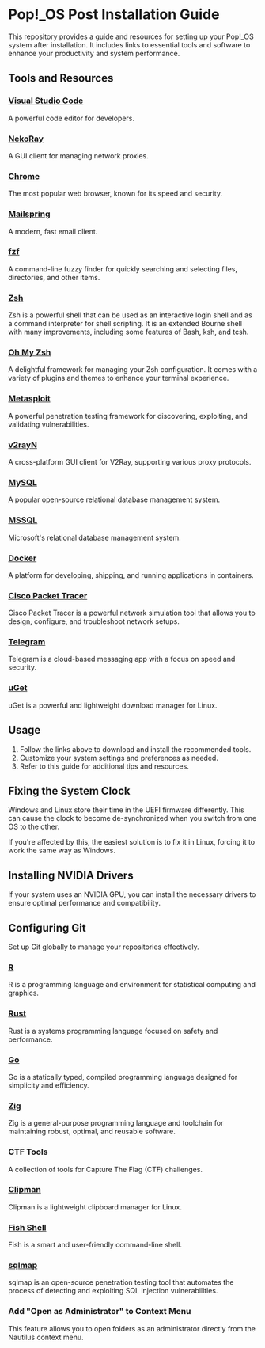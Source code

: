 # Pop!_OS Post Installation Guide

This repository provides a guide and resources for setting up your Pop!_OS system after installation. It includes links to essential tools and software to enhance your productivity and system performance.

## Tools and Resources

### [Visual Studio Code](https://code.visualstudio.com/Download)

A powerful code editor for developers.

### [NekoRay](https://en.nekoray.org/download/)

A GUI client for managing network proxies.

### [Chrome](https://www.google.com/chrome/)

The most popular web browser, known for its speed and security.

### [Mailspring](https://getmailspring.com/)

A modern, fast email client.

### [fzf](https://github.com/junegunn/fzf)

A command-line fuzzy finder for quickly searching and selecting files, directories, and other items.

### [Zsh](https://www.zsh.org/)

Zsh is a powerful shell that can be used as an interactive login shell and as a command interpreter for shell scripting. It is an extended Bourne shell with many improvements, including some features of Bash, ksh, and tcsh.  

### [Oh My Zsh](https://ohmyz.sh/)

A delightful framework for managing your Zsh configuration. It comes with a variety of plugins and themes to enhance your terminal experience.

### [Metasploit](https://www.metasploit.com/)

A powerful penetration testing framework for discovering, exploiting, and validating vulnerabilities.

### [v2rayN](https://github.com/2dust/v2rayN)

A cross-platform GUI client for V2Ray, supporting various proxy protocols.

### [MySQL](https://www.mysql.com/)

A popular open-source relational database management system.

### [MSSQL](https://www.microsoft.com/en-us/sql-server)

Microsoft's relational database management system.

### [Docker](https://www.docker.com/)

A platform for developing, shipping, and running applications in containers.

### [Cisco Packet Tracer](https://www.netacad.com/)

Cisco Packet Tracer is a powerful network simulation tool that allows you to design, configure, and troubleshoot network setups.

### [Telegram](https://desktop.telegram.org/)

Telegram is a cloud-based messaging app with a focus on speed and security.

### [uGet](https://ugetdm.com/)

uGet is a powerful and lightweight download manager for Linux.

## Usage

1. Follow the links above to download and install the recommended tools.
2. Customize your system settings and preferences as needed.
3. Refer to this guide for additional tips and resources.

## Fixing the System Clock

Windows and Linux store their time in the UEFI firmware differently. This can cause the clock to become de-synchronized when you switch from one OS to the other.

If you're affected by this, the easiest solution is to fix it in Linux, forcing it to work the same way as Windows.

## Installing NVIDIA Drivers

If your system uses an NVIDIA GPU, you can install the necessary drivers to ensure optimal performance and compatibility.

## Configuring Git

Set up Git globally to manage your repositories effectively.

### [R](https://www.r-project.org/)

R is a programming language and environment for statistical computing and graphics.

### [Rust](https://www.rust-lang.org/)

Rust is a systems programming language focused on safety and performance.

### [Go](https://go.dev/)

Go is a statically typed, compiled programming language designed for simplicity and efficiency.

### [Zig](https://ziglang.org/)

Zig is a general-purpose programming language and toolchain for maintaining robust, optimal, and reusable software.

### CTF Tools

A collection of tools for Capture The Flag (CTF) challenges.

### [Clipman](https://github.com/cdown/clipman)

Clipman is a lightweight clipboard manager for Linux.

### [Fish Shell](https://fishshell.com/)

Fish is a smart and user-friendly command-line shell.

### [sqlmap](https://sqlmap.org/)

sqlmap is an open-source penetration testing tool that automates the process of detecting and exploiting SQL injection vulnerabilities.

### Add "Open as Administrator" to Context Menu

This feature allows you to open folders as an administrator directly from the Nautilus context menu.

